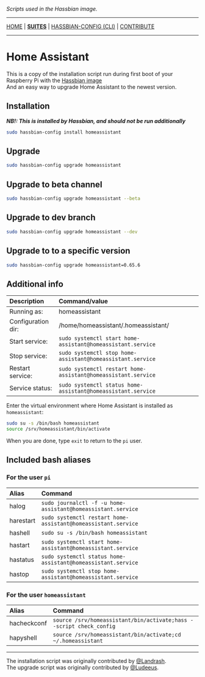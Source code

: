 _Scripts used in the Hassbian image._

***

[HOME](/hassbian-scripts/) | [**SUITES**](/hassbian-scripts/suites) | [HASSBIAN-CONFIG (CLI)](/hassbian-scripts/cli) | [CONTRIBUTE](/hassbian-scripts/contribute)

***

# Home Assistant

This is a copy of the installation script run during first
boot of your Raspberry Pi with the [Hassbian image][hassbian-image]  
And an easy way to upgrade Home Assistant to the newest version.

## Installation

_**NB!: This is installed by Hassbian, and should not be run additionally**_

```bash
sudo hassbian-config install homeassistant
```

## Upgrade

```bash
sudo hassbian-config upgrade homeassistant
```

## Upgrade to beta channel

```bash
sudo hassbian-config upgrade homeassistant --beta
```

## Upgrade to dev branch

```bash
sudo hassbian-config upgrade homeassistant --dev
```

## Upgrade to to a specific version

```bash
sudo hassbian-config upgrade homeassistant=0.65.6
```

## Additional info

Description | Command/value
:--- | :---
Running as: | homeassistant
Configuration dir: | /home/homeassistant/.homeassistant/
Start service: | `sudo systemctl start home-assistant@homeassistant.service`
Stop service: | `sudo systemctl stop home-assistant@homeassistant.service`
Restart service: | `sudo systemctl restart home-assistant@homeassistant.service`
Service status: | `sudo systemctl status home-assistant@homeassistant.service`

Enter the virtual environment where Home Assistant is installed as `homeassistant`:

```bash
sudo su -s /bin/bash homeassistant
source /srv/homeassistant/bin/activate
```

When you are done, type `exit` to return to the `pi` user.

## Included bash aliases

### For the user `pi`

Alias | Command
:--- | :---
halog | `sudo journalctl -f -u home-assistant@homeassistant.service`
harestart | `sudo systemctl restart home-assistant@homeassistant.service`
hashell | `sudo su -s /bin/bash homeassistant`
hastart | `sudo systemctl start home-assistant@homeassistant.service`
hastatus | `sudo systemctl status home-assistant@homeassistant.service`
hastop | `sudo systemctl stop home-assistant@homeassistant.service`

### For the user `homeassistant`

Alias | Command
:--- | :---
hacheckconf | `source /srv/homeassistant/bin/activate;hass --script check_config`
hapyshell | `source /srv/homeassistant/bin/activate;cd ~/.homeassistant`

***

The installation script was originally contributed by [@Landrash][landrash].  
The upgrade script was originally contributed by [@Ludeeus][ludeeus].

<!--- Links --->
[hassbian-image]: https://github.com/home-assistant/pi-gen/releases/latest
[landrash]: https://github.com/landrash
[ludeeus]: https://github.com/ludeeus
